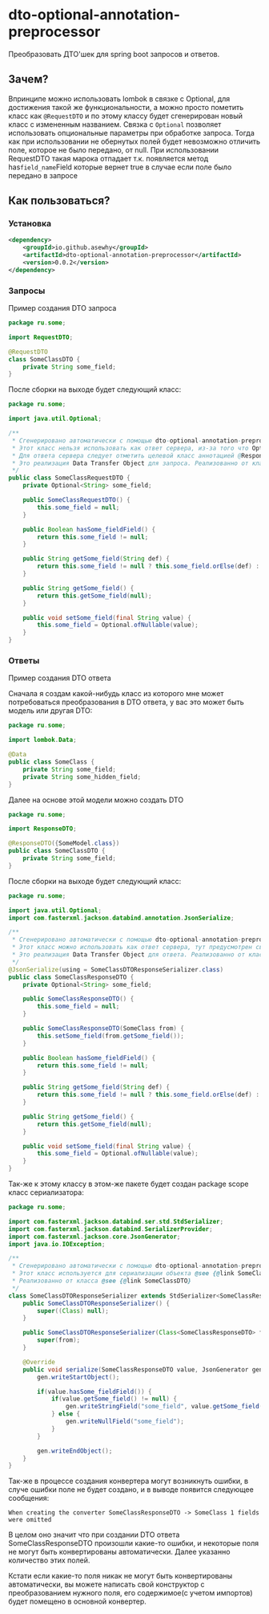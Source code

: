 # dto-optional-annotation-preprocessor

Преобразовать ДТО'шек для spring boot запросов и ответов.

## Зачем?
Впринципе можно использовать lombok в связке с Optional, для достижения
такой же функциональности, а можно просто пометить класс как `@RequestDTO`
и по этому классу будет сгенерирован новый класс с измененным названием.
Связка с `Optional` позволяет использовать опциональные параметры при
обработке запроса. Тогда как при использовании не обернутых полей будет
невозможно отличить поле, которое не было передано, от null. При
использовании RequestDTO такая марока отпадает т.к. появляется метод
has`field_name`Field которые вернет true в случае если поле было передано
в запросе

## Как пользоваться?
### Установка
```xml
<dependency>
    <groupId>io.github.asewhy</groupId>
    <artifactId>dto-optional-annotation-preprocessor</artifactId>
    <version>0.0.2</version>
</dependency>
```

### Запросы
Пример создания DTO запроса

```java
package ru.some;

import RequestDTO;

@RequestDTO
class SomeClassDTO {
    private String some_field;
}
```

После сборки на выходе будет следующий класс:

```java
package ru.some;

import java.util.Optional;

/**
 * Сгенерировано автоматически с помощью dto-optional-annotation-preprocessor
 * Этот класс нельзя использовать как ответ сервера, из-за того что Optional не дружит с маппером, т.к. не реализует serializable
 * Для ответа сервера следует отметить целевой класс аннотацией @ResponseDTO и использовать TargetClassName + ResponseDTO
 * Это реализация Data Transfer Object для запроса. Реализованно от класса @see {@link SomeClassDTO}
 */
public class SomeClassRequestDTO {
	private Optional<String> some_field;

	public SomeClassRequestDTO() {
		this.some_field = null;
	}

	public Boolean hasSome_fieldField() {
		return this.some_field != null;
	}

	public String getSome_field(String def) {
		return this.some_field != null ? this.some_field.orElse(def) : def;
	}

	public String getSome_field() {
		return this.getSome_field(null);
	}

	public void setSome_field(final String value) {
		this.some_field = Optional.ofNullable(value);
	}
}
```

### Ответы
Пример создания DTO ответа

Сначала я создам какой-нибудь класс из которого мне может
потребоваться преобразования в DTO ответа, у вас это может быть модель
или другая DTO:

```java
package ru.some;

import lombok.Data;

@Data
public class SomeClass {
    private String some_field;
    private String some_hidden_field;
}
```

Далее на основе этой модели можно создать DTO

```java
package ru.some;

import ResponseDTO;

@ResponseDTO({SomeModel.class})
public class SomeClassDTO {
    private String some_field;
}
```

После сборки на выходе будет следующий класс:

```java
package ru.some;

import java.util.Optional;
import com.fasterxml.jackson.databind.annotation.JsonSerialize;

/**
 * Сгенерировано автоматически с помощью dto-optional-annotation-preprocessor
 * Этот класс можно использовать как ответ сервера, тут предусмотрен свой сериализатор
 * Это реализация Data Transfer Object для ответа. Реализованно от класса @see {@link SomeClassDTO}
 */
@JsonSerialize(using = SomeClassDTOResponseSerializer.class)
public class SomeClassResponseDTO {
	private Optional<String> some_field;

	public SomeClassResponseDTO() {
		this.some_field = null;
	}

	public SomeClassResponseDTO(SomeClass from) {
		this.setSome_field(from.getSome_field());
	}

	public Boolean hasSome_fieldField() {
		return this.some_field != null;
	}

	public String getSome_field(String def) {
		return this.some_field != null ? this.some_field.orElse(def) : def;
	}

	public String getSome_field() {
		return this.getSome_field(null);
	}

	public void setSome_field(final String value) {
		this.some_field = Optional.ofNullable(value);
	}
}
```

Так-же к этому классу в этом-же пакете будет создан package scope класс сериализатора:

```java
package ru.some;

import com.fasterxml.jackson.databind.ser.std.StdSerializer;
import com.fasterxml.jackson.databind.SerializerProvider;
import com.fasterxml.jackson.core.JsonGenerator;
import java.io.IOException;

/**
 * Сгенерировано автоматически с помощью dto-optional-annotation-preprocessor
 * Этот класс используется для сериализации объекта @see {@link SomeClassResponseDTO}.
 * Реализованно от класса @see {@link SomeClassDTO}
 */
class SomeClassDTOResponseSerializer extends StdSerializer<SomeClassResponseDTO> {
	public SomeClassDTOResponseSerializer() {
		super((Class) null);
	}

	public SomeClassDTOResponseSerializer(Class<SomeClassResponseDTO> from) {
		super(from);
	}

	@Override
	public void serialize(SomeClassResponseDTO value, JsonGenerator gen, SerializerProvider provider) throws IOException {
		gen.writeStartObject();

		if(value.hasSome_fieldField()) {
			if(value.getSome_field() != null) {
				gen.writeStringField("some_field", value.getSome_field());
			} else {
				gen.writeNullField("some_field");
			}
		}

		gen.writeEndObject();
	}
}
```

Так-же в процессе создания конвертера могут возникнуть ошибки, в случе ошибки поле не будет создано, и в
выводе появится следующее сообщения:

```text
When creating the converter SomeClassResponseDTO -> SomeClass 1 fields were omitted
```

В целом оно значит что при создании DTO ответа SomeClassResponseDTO произошли какие-то ошибки,
и некоторые поля не могут быть конвертированы автоматически. Далее указанно количество этих полей.

Кстати если какие-то поля никак не могут быть конвертированы автоматически, вы можете написать свой конструктор
с преобразованием нужного поля, его содержимое(с учетом импортов) будет помещено в основной конвертер.